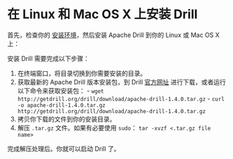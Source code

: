# 在 Linux 和 Mac OS X 上安装 Drill

首先，检查你的 [安装环境](1.嵌入模式的先决条件.md)，然后安装 Apache Drill 到你的 Linux 或 Mac OS X 上：

安装 Drill 需要完成以下步骤：
  1. 在终端窗口，将目录切换到你需要安装的目录。
  2. 获取最新的 Apache Drill 版本安装包，到 Drill [官方网址](http://getdrill.org/drill/download) 进行下载，或者运行以下命令来获取安装包：
    - ``` wget http://getdrill.org/drill/download/apache-drill-1.4.0.tar.gz ```
    - ``` curl -o apache-drill-1.4.0.tar.gz http://getdrill.org/drill/download/apache-drill-1.4.0.tar.gz ```
  3. 拷贝你下载的文件到你的安装目录。
  4. 解压 ``` .tar.gz ``` 文件。如果有必要使用 ``` sudo ```：
    ``` tar -xvzf <.tar.gz file name> ```

完成解压处理后。你就可以启动 Drill 了。
